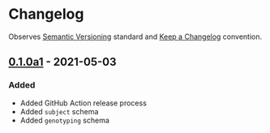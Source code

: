 # Changelog

Observes [Semantic Versioning](https://semver.org/spec/v2.0.0.html) standard and [Keep a Changelog](https://keepachangelog.com/en/1.0.0/) convention.

## [0.1.0a1] - 2021-05-03
### Added 
+ Added GitHub Action release process
+ Added `subject` schema
+ Added `genotyping` schema

[0.1.0a1]: https://github.com/datajoint/element-animal/releases/tag/0.1.0a1
